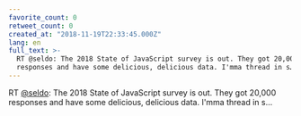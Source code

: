 ```yaml
---
favorite_count: 0
retweet_count: 0
created_at: "2018-11-19T22:33:45.000Z"
lang: en
full_text: >-
  RT @seldo: The 2018 State of JavaScript survey is out. They got 20,000
  responses and have some delicious, delicious data. I'mma thread in s…
---
```


RT [@seldo](https://twitter.com/seldo): The 2018 State of JavaScript survey is
out. They got 20,000 responses and have some delicious, delicious data. I'mma
thread in s…
